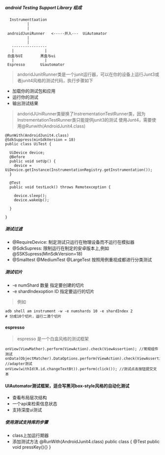 #####  android  Testing Support Library 组成

      Instrumenttaation
              |
              |
     androidJuniRunner   <-----并入---  UiAutomator
              |
              |
       ----------------
       |              |
     白盒与UI        黑盒与ui
       |              |
     Espresso       Uiautomator

> andoridJunitRunner类是一个junit运行器，可以在你的设备上运行Junt3或者junit4风格的测试代码，执行步骤如下

* 加载你的测试包和应用
* 运行你的测试
* 输出测试结果


> andoridJUniRunner类替换了InstrementationTestRunner类，因为InstrementationTestRunner类只能提供junit3的测试
> 使用Junt4，需要使用@Runwith(AndroidJunit4.class)

    @RunWith(AndroidJunit4.class)
    @SdkSuppress(minSdkVersion = 18)
    public class UiTest {

      UiDevice device;
      @Before
      public void setUp() {
        device = UiDevice.getInstance(InstrumentationRegistry.getInstrumentation());
      }

      @Test 
      public void testLock() throws Remotexception {

        device.sleep();
        device.wakeUp();

      }

    }

#####  测试过滤
* @RequireDevice: 制定测试只运行在物理设备而不运行在模拟器
* @SdkSupress: 限制运行在制定的安卓版本上,例如 @SSKSupress(MinSdkVersion=18)
* @Smalltest @MediumTest @LargeTest 按照用例重视成都进行分类测试

##### 测试切片

* -e numShard 数量 指定要创建的切片
* -e shardIndexoption ID 指定要运行的切片

> 例如 

    adb shell am instrument -w -e numshards 10 -e shardIndex 2
    # 分成10个切片，运行二滴个切片


#### espresso

> espresso 是一个白盒风格的测试框架

    onView(ViewMather).perform(ViewAction).check(ViewAssertion); //常规组件测试
    onData(ObjectMatcher).DataOptions.perform(ViewAction).check(ViewAssertion); //adapter测试
    onView(withId(R.id.changeTextBt)).perform(click()); //测试点击按钮提交文本

#### UIAutomator测试框架，适合写黑河box-style风格的自动化测试 
* 查看布局层次结构
* 一个api来检索信息状态
* 支持深度ui测试


##### 使用测试支持库的步骤

* class上加运行期器
* 添加测试方法
    @RunWith(AndroidJunit4.class)
    public class {
        @Test
        public void pressKey(){}
    }
